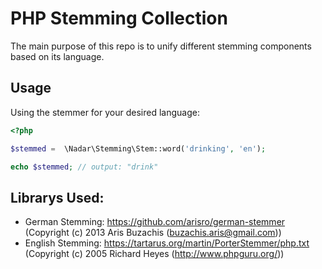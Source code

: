 # PHP Stemming Collection

The main purpose of this repo is to unify different stemming components based on its language.

## Usage

Using the stemmer for your desired language:

```php
<?php

$stemmed =  \Nadar\Stemming\Stem::word('drinking', 'en');

echo $stemmed; // output: "drink"
```

## Librarys Used:

+ German Stemming: https://github.com/arisro/german-stemmer (Copyright (c) 2013 Aris Buzachis (buzachis.aris@gmail.com))
+ English Stemming: https://tartarus.org/martin/PorterStemmer/php.txt (Copyright (c) 2005 Richard Heyes (http://www.phpguru.org/))